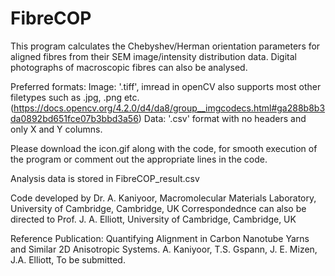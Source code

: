 # FibreCOP
This program calculates the Chebyshev/Herman orientation parameters
for aligned fibres from their SEM image/intensity distribution data.
Digital photographs of macroscopic fibres can also be analysed.

Preferred formats:
Image: '.tiff', imread in openCV also supports most other filetypes such as
        .jpg, .png etc. (https://docs.opencv.org/4.2.0/d4/da8/group__imgcodecs.html#ga288b8b3da0892bd651fce07b3bbd3a56)
Data: '.csv' format with no headers and only X and Y columns.

Please download the icon.gif along with the code, for smooth execution of the program
or comment out the appropriate lines in the code.

Analysis data is stored in FibreCOP_result.csv

Code developed by Dr. A. Kaniyoor, Macromolecular Materials Laboratory, University of Cambridge, Cambridge, UK
Correspondednce can also be directed to Prof. J. A. Elliott, University of Cambridge, Cambridge, UK

Reference Publication:
Quantifying Alignment in Carbon Nanotube Yarns and Similar 2D Anisotropic Systems. 
A. Kaniyoor, T.S. Gspann, J. E. Mizen, J.A. Elliott, To be submitted.

